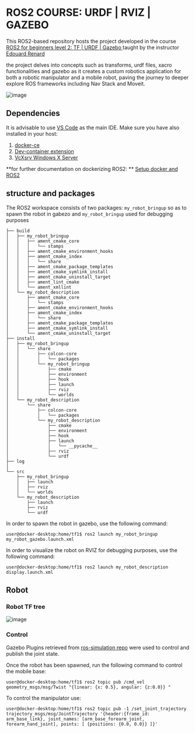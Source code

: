 # ROS2 COURSE: URDF | RVIZ | GAZEBO
This ROS2-based repository hosts the project developed in the course [ROS2 for beginners level 2: TF | URDF | Gazebo ](https://www.udemy.com/course/ros2-tf-urdf-rviz-gazebo/) taught by the instructor [Edouard Renard](https://www.udemy.com/user/edouard-renard/)

the project delves into concepts such as transforms, urdf files, xacro functionalities and gazebo as it creates a custom robotics application for both a robotic manipulator and a mobile robot, paving the journey to deeper explore ROS frameworks including Nav Stack and Moveit.

![image](https://github.com/user-attachments/assets/9fabb5b1-31a9-4660-b76c-9eb338e3322f)



## Dependencies
It is advisable to use [VS Code](https://code.visualstudio.com/) as the main IDE. Make sure you have also installed in your host:
 1. [docker-ce](https://docs.docker.com/install/)
 2. [Dev-container extension](https://marketplace.visualstudio.com/items?itemName=ms-vscode-remote.remote-containers) 
 3. [VcXsrv Windows X Server](https://sourceforge.net/projects/vcxsrv/)

**for further documentation on dockerizing ROS2: **  [Setup docker and ROS2](https://docs.ros.org/en/foxy/How-To-Guides/Setup-ROS-2-with-VSCode-and-Docker-Container.html)
 
## structure and packages
The ROS2 workspace consists of two packages: `my_robot_bringup` so as to spawn the robot in gabezo and  `my_robot_bringup` used for debugging purposes

```
├── build
│   ├── my_robot_bringup
│   │   ├── ament_cmake_core
│   │   │   └── stamps
│   │   ├── ament_cmake_environment_hooks
│   │   ├── ament_cmake_index
│   │   │   └── share
│   │   ├── ament_cmake_package_templates
│   │   ├── ament_cmake_symlink_install
│   │   ├── ament_cmake_uninstall_target
│   │   ├── ament_lint_cmake
│   │   └── ament_xmllint
│   └── my_robot_description
│       ├── ament_cmake_core
│       │   └── stamps
│       ├── ament_cmake_environment_hooks
│       ├── ament_cmake_index
│       │   └── share
│       ├── ament_cmake_package_templates
│       ├── ament_cmake_symlink_install
│       └── ament_cmake_uninstall_target
├── install
│   ├── my_robot_bringup
│   │   └── share
│   │       ├── colcon-core
│   │       │   └── packages
│   │       └── my_robot_bringup
│   │           ├── cmake
│   │           ├── environment
│   │           ├── hook
│   │           ├── launch
│   │           ├── rviz
│   │           └── worlds
│   └── my_robot_description
│       └── share
│           ├── colcon-core
│           │   └── packages
│           └── my_robot_description
│               ├── cmake
│               ├── environment
│               ├── hook
│               ├── launch
│               │   └── __pycache__
│               ├── rviz
│               └── urdf
├── log
│  
└── src
    ├── my_robot_bringup
    │   ├── launch
    │   ├── rviz
    │   └── worlds
    └── my_robot_description
        ├── launch
        ├── rviz
        └── urdf

```

In order to spawn the robot in gazebo, use the following command:
```console
user@docker-desktop:home/tf1$ ros2 launch my_robot_bringup my_robot_gazebo.launch.xml

```
In order to visualize the robot on RVIZ for debugging purposes, use the following command:
```console
user@docker-desktop:home/tf1$ ros2 launch my_robot_description display.launch.xml

```

## Robot

### Robot TF tree

![image](https://github.com/user-attachments/assets/9f9d5964-cb65-4e65-878f-df18f96774af)

### Control
Gazebo Plugins retrieved from [ros-simulation repo](https://github.com/ros-simulation/gazebo_ros_pkgs/tree/ros2/gazebo_plugins/include/gazebo_plugins) were used to control and publish the joint state.

Once the robot has been spawned, run the following command to control the mobile base:
```console
user@docker-desktop:home/tf1$ ros2 topic pub /cmd_vel geometry_msgs/msg/Twist "{linear: {x: 0.5}, angular: {z:0.0}} "
```
To control the manipulator use:
```console
user@docker-desktop:home/tf1$ ros2 topic pub -1 /set_joint_trajectory trajectory_msgs/msg/JointTrajectory '{header:{frame_id: arm_base_link}, joint_names: [arm_base_forearm_joint, forearm_hand_joint], points: [ {positions: {0.0, 0.0}} ]}'
```



